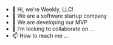 - 👋 Hi, we're Weekly, LLC! 
- 👀 We are a software startup company
- 🌱 We are developing our MVP
- 💞️ I’m looking to collaborate on ...
- 📫 How to reach me ...

<!---
weekly-llc/weekly-llc is a ✨ special ✨ repository because its `README.md` (this file) appears on your GitHub profile.
You can click the Preview link to take a look at your changes.
--->
